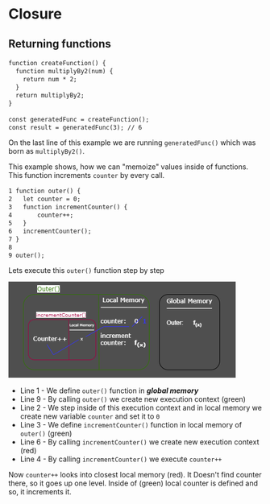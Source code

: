 # Closure

## Returning functions

```JS
function createFunction() {
  function multiplyBy2(num) {
    return num * 2;
  }
  return multiplyBy2;
}

const generatedFunc = createFunction();
const result = generatedFunc(3); // 6

```

On the last line of this example we are running `generatedFunc()` which was born as `multiplyBy2()`.

This example shows, how we can "memoize" values inside of functions. This function increments `counter` by every call.

```JS
1 function outer() {
2   let counter = 0;
3   function incrementCounter() {
4       counter++;
5   }
6   incrementCounter();
7 }
8
9 outer();
```

Lets execute this `outer()` function step by step

![Closure diagram](/assets/closureDiagram.png "closureDiagram")

- Line 1 - We define `outer()` function in **_global memory_**
- Line 9 - By calling `outer()` we create new execution context (green)
- Line 2 - We step inside of this execution context and in local memory we create new variable `counter` and set it to `0`
- Line 3 - We define `incrementCounter()` function in local memory of `outer()` (green)
- Line 6 - By calling `incrementCounter()` we create new execution context (red)
- Line 4 - By calling `incrementCounter()` we execute `counter++`

Now `counter++` looks into closest local memory (red). It Doesn't find counter there, so it goes up one level. Inside of (green) local counter is defined and so, it increments it.
